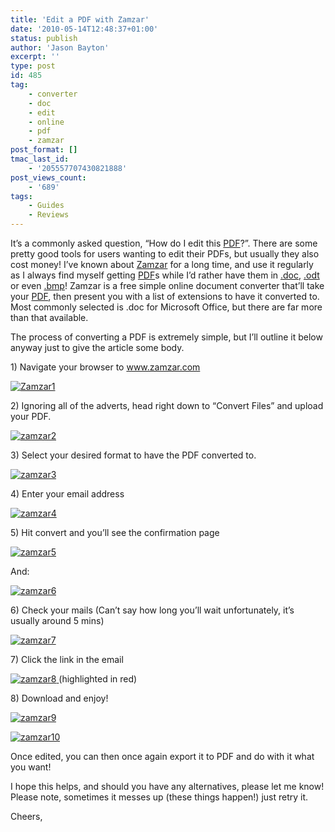 ```yaml
---
title: 'Edit a PDF with Zamzar'
date: '2010-05-14T12:48:37+01:00'
status: publish
author: 'Jason Bayton'
excerpt: ''
type: post
id: 485
tag:
    - converter
    - doc
    - edit
    - online
    - pdf
    - zamzar
post_format: []
tmac_last_id:
    - '205557707430821888'
post_views_count:
    - '689'
tags:
    - Guides
    - Reviews
---
```

It’s a commonly asked question, “How do I edit this [PDF](https://en.wikipedia.org/wiki/Pdf)?”. There are some pretty good tools for users wanting to edit their PDFs, but usually they also cost money! I’ve known about [Zamzar](https://www.zamzar.com) for a long time, and use it regularly as I always find myself getting [PDF](https://en.wikipedia.org/wiki/Pdf)s while I’d rather have them in [.doc](https://en.wikipedia.org/wiki/DOC_(computing)), [.odt](https://en.wikipedia.org/wiki/.odt) or even [.bmp](https://en.wikipedia.org/wiki/.bmp)! Zamzar is a free simple online document converter that’ll take your [PDF](https://en.wikipedia.org/wiki/Pdf), then present you with a list of extensions to have it converted to. Most commonly selected is .doc for Microsoft Office, but there are far more than that available.

The process of converting a PDF is extremely simple, but I’ll outline it below anyway just to give the article some body.

1\) Navigate your browser to www.zamzar.com

[![](https://r2_worker.bayton.workers.dev/uploads/2010/05/Zamzar1.png "Zamzar1")](https://r2_worker.bayton.workers.dev/uploads/2010/05/Zamzar1.png)

2\) Ignoring all of the adverts, head right down to “Convert Files” and upload your PDF.

[![zamzar2](https://r2_worker.bayton.workers.dev/uploads/2010/05/Zamzar2.png "Zamzar2")](https://r2_worker.bayton.workers.dev/uploads/2010/05/Zamzar2.png)

3\) Select your desired format to have the PDF converted to.

[![zamzar3](https://r2_worker.bayton.workers.dev/uploads/2010/05/zamzar3.png "zamzar3")](https://r2_worker.bayton.workers.dev/uploads/2010/05/zamzar3.png)

4\) Enter your email address

[![zamzar4](https://r2_worker.bayton.workers.dev/uploads/2010/05/Zamzar4.png "Zamzar4")](https://r2_worker.bayton.workers.dev/uploads/2010/05/Zamzar4.png)

5\) Hit convert and you’ll see the confirmation page

[![zamzar5](https://r2_worker.bayton.workers.dev/uploads/2010/05/zamzar5.png "zamzar5")](https://r2_worker.bayton.workers.dev/uploads/2010/05/zamzar5.png)

And:

[![zamzar6](https://r2_worker.bayton.workers.dev/uploads/2010/05/zamzar6.png "zamzar6")](https://r2_worker.bayton.workers.dev/uploads/2010/05/zamzar6.png)

6\) Check your mails (Can’t say how long you’ll wait unfortunately, it’s usually around 5 mins)

[![zamzar7](https://r2_worker.bayton.workers.dev/uploads/2010/05/zamzar7.png "zamzar7")](https://r2_worker.bayton.workers.dev/uploads/2010/05/zamzar7.png)

7\) Click the link in the email

[![zamzar8](https://r2_worker.bayton.workers.dev/uploads/2010/05/zamzar8.png "zamzar8")  ](https://r2_worker.bayton.workers.dev/uploads/2010/05/zamzar8.png)(highlighted in red)

8\) Download and enjoy!

[![zamzar9](https://r2_worker.bayton.workers.dev/uploads/2010/05/zamzar9.png "zamzar9")](https://r2_worker.bayton.workers.dev/uploads/2010/05/zamzar9.png)

[![zamzar10](https://r2_worker.bayton.workers.dev/uploads/2010/05/zamzar10.png "zamzar10")](https://r2_worker.bayton.workers.dev/uploads/2010/05/zamzar10.png)

Once edited, you can then once again export it to PDF and do with it what you want!

I hope this helps, and should you have any alternatives, please let me know!  
Please note, sometimes it messes up (these things happen!) just retry it.

Cheers,